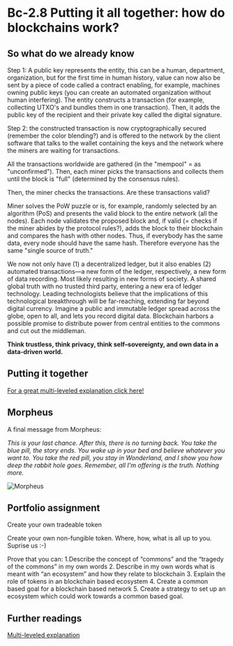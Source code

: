 # Bc-2.8 Putting it all together: how do blockchains work?


## So what do we already know

Step 1: A public key represents the entity, this can be a human, department, organization, but for the first time in human history, value can now also be sent by a piece of code called a contract enabling, for example, machines owning public keys (you can create an automated organization without human interfering). The entity constructs a transaction (for example, collecting UTXO's and bundles them in one transaction). Then, it adds the public key of the recipient and their private key called the digital signature.

Step 2: the constructed transaction is now cryptographically secured (remember the color blending?) and is offered to the network by the client software that talks to the wallet containing the keys and the network where the miners are waiting for transactions.

All the transactions worldwide are gathered (in the "mempool" = as "unconfirmed"). Then, each miner picks the transactions and collects them until the block is "full" (determined by the consensus rules).

Then, the miner checks the transactions. Are these transactions valid?


Miner solves the PoW puzzle or is, for example, randomly selected by an algorithm (PoS) and presents the valid block to the entire network (all the nodes). Each node validates the proposed block and, if valid (= checks if the miner abides by the protocol rules?), adds the block to their blockchain and compares the hash with other nodes. Thus, if everybody has the same data, every node should have the same hash. Therefore everyone has the same "single source of truth."

We now not only have (1) a decentralized ledger, but it also enables (2) automated transactions—a new form of the ledger, respectively, a new form of data recording. Most likely resulting in new forms of society. A shared global truth with no trusted third party, entering a new era of ledger technology. Leading technologists believe that the implications of this technological breakthrough will be far-reaching, extending far beyond digital currency. Imagine a public and immutable ledger spread across the globe, open to all, and lets you record digital data. Blockchain harbors a possible promise to distribute power from central entities to the commons and cut out the middleman.

**Think trustless, think privacy, think self–sovereignty, and own data in a data-driven world.**

## Putting it together

[For a great multi-leveled explanation click here!](https://www.wired.com/video/watch/expert-explains-one-concept-in-5-levels-of-difficulty-blockchain)


## Morpheus


A final message from Morpheus:

*This is your last chance. After this, there is no turning back. You take the blue pill, the story ends. You wake up in your bed and believe whatever you want to. You take the red pill, you stay in Wonderland, and I show you how deep the rabbit hole goes. Remember, all I'm offering is the truth. Nothing more.*

 

 


![Morpheus]( https://cdn.shopify.com/s/files/1/0684/5947/articles/morpheus-red-pill-blue-pill_1024x1024.jpg?v=1536175294)


## Portfolio assignment 



Create your own tradeable token

Create your own non-fungible token. Where, how, what is all up to you. Suprise us :-)


Prove that you can:
1.Describe the concept of “commons” and the “tragedy of the commons” in my own words
2. Describe in my own words what is meant with “an ecosystem” and how they relate to blockchain
3. Explain the role of tokens in an blockchain based ecosystem
4. Create a common based goal for a blockchain based network
5. Create a strategy to set up an ecosystem which could work towards a common based goal.


## Further readings
[Multi-leveled explanation](https://www.wired.com/video/watch/expert-explains-one-concept-in-5-levels-of-difficulty-blockchain)





